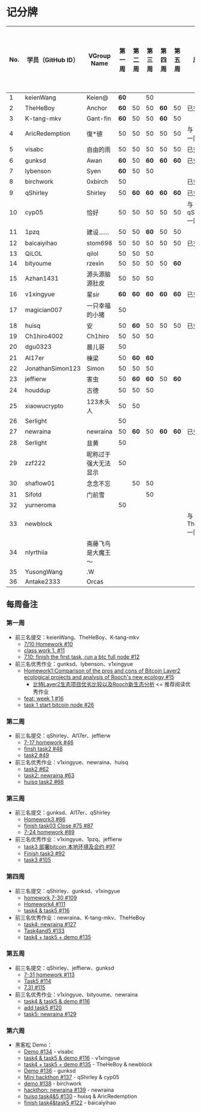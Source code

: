 # 记分牌

| No. | 学员（GitHub ID） | VGroup Name          | 第一周 | 第二周 | 第三周 | 第四周 | 第五周 | 黑客松           | 黑客松积分奖励 | 平时贡献奖励分 | 调查问卷奖励分 | 总分 |
|-----|-------------------|----------------------|--------|--------|--------|--------|--------|------------------|----------------|----------------|----------------|------|
| 1   | keienWang         | Keien@               | **60** |        | 50     |        |        |                  |                | 60             |                | 110  |
| 2   | TheHeBoy          | Anchor               | **60** | 50     | 50     | **60** | 50     | 已交             | 400            | 80             | 20             | 770  |
| 3   | K-tang-mkv        | Gant-fin             | **60** | 50     | 50     | **60** | 50     |                  |                | 90             | 20             | 380  |
| 4   | AricRedemption    | 復*徝                | 50     | 50     | 50     | 50     | 50     | 与 huisq 一队    | 800            |                | 20             | 1070 |
| 5   | visabc            | 自由的雨             | 50     | 50     | 50     | 50     | 50     | 已交             | 100            |                | 20             | 370  |
| 6   | gunksd            | Awan                 | **60** | 50     | **60** | **60** | **60** | 已交             | 100            | 30             | 20             | 440  |
| 7   | lybenson          | Syen                 | **60** | 50     | 50     |        |        |                  |                |                |                | 150  |
| 8   | birchwork         | 0xbirch              | 50     |        |        |        |        | 已交             | 100            |                | 20             | 170  |
| 9   | qShirley          | Shirley              | 50     | **60** | **60** | **60** | **60** | 已交             | 1000           | 160            | 20             | 1470 |
| 10  | cyp05             | 恰好                 | 50     | 50     | 50     | 50     | 50     | 与 qShirley 一队 | 1000           |                |                | 1250 |
| 11  | 1pzq              | 建设……               | 50     | 50     | **60** | 50     | 50     |                  |                |                |                | 260  |
| 12  | baicaiyihao       | stom698              | 50     | 50     | 50     | 50     | 50     | 已交             | 100            | 30             | 20             | 400  |
| 13  | QiLOL             | qilol                | 50     | 50     | 50     |        |        |                  |                |                |                | 150  |
| 14  | bityoume          | rzexin               | 50     | 50     | 50     | 50     | **60** |                  |                |                |                | 260  |
| 15  | Azhan1431         | 源头源脑源肚皮       | 50     | 50     | 50     |        |        |                  |                |                |                | 150  |
| 16  | v1xingyue         | 星sir                | **60** | **60** | **60** | **60** | **60** | 已交             | 200            | 240            | 20             | 760  |
| 17  | magician007       | 一只幸福的小猪       | 50     |        |        |        |        |                  |                |                | 20             | 70   |
| 18  | huisq             | 安                   | 50     | **60** | 50     | 50     | 50     | 已交             | 800            |                | 20             | 1080 |
| 19  | Ch1hiro4002       | Ch1hiro              | 50     | 50     | 50     |        |        |                  |                |                |                | 150  |
| 20  | dgu0323           | 晨儿哥               | 50     |        |        |        |        |                  |                |                |                | 50   |
| 21  | Al17er            | 棟梁                 | 50     | **60** | **60** |        |        |                  |                |                |                | 170  |
| 22  | JonathanSimon123  | Simon                | 50     | 50     | 50     |        |        |                  |                | 30             |                | 180  |
| 23  | jeffierw          | 害虫                 | 50     | **60** | **60** | 50     | **60** |                  |                |                | 20             | 300  |
| 24  | houddup           | 古德                 | 50     | 50     | 50     |        |        |                  |                |                | 20             | 170  |
| 25  | xiaowucrypto      | 123木头人            | 50     | 50     |        |        |        |                  |                |                |                | 100  |
| 26  | Serlight          |                      | 50     |        |        |        |        |                  |                |                |                | 50   |
| 27  | newraina          | newraina             | 50     | **60** | 50     | **60** | **60** | 已交             | 600            |                | 20             | 900  |
| 28  | Serlight          | 韭黄                 | 50     |        |        |        |        |                  |                |                |                | 50   |
| 29  | zzf222            | 昵称过于强大无法显示 | 50     |        |        |        |        |                  |                |                |                | 50   |
| 30  | shaflow01         | 念念不忘             |        | 50     | 50     |        |        |                  |                | 50             |                | 150  |
| 31  | Sifotd            | 门前雪               |        |        | 50     |        |        |                  |                |                | 20             | 70   |
| 32  | yurneroma         |                      | 50     |        |        |        |        |                  |                |                |                | 50   |
| 33  | newblock          |                      |        |        |        |        |        | 与 TheHeBoy 一队 | 400            |                |                | 400  |
| 34  | nlyrthiia         | 斋藤飞鸟是大魔王～   |        |        |        |        |        |                  |                | 140            |                | 140  |
| 35  | YusongWang        | .W                   |        |        |        |        |        |                  |                | 50             |                | 50   |
| 36  | Antake2333        | Orcas                |        |        |        |        |        |                  |                | 30             |                | 30   |

## 每周备注

### 第一周

- 前三名提交：keienWang、TheHeBoy、K-tang-mkv
  - [7/10 Homework #10](https://github.com/rooch-network/let-us-rooch/pull/10)
  - [class work 1. #11](https://github.com/rooch-network/let-us-rooch/pull/11)
  - [7.10: finish the first task, run a btc full node #12](https://github.com/rooch-network/let-us-rooch/pull/12)
- 前三名优秀作业：gunksd、lybenson、v1xingyue
  - [Homework1:Comparison of the pros and cons of Bitcoin Layer2 ecological projects and analysis of Rooch's new ecology #15](https://github.com/rooch-network/let-us-rooch/pull/15)
    - [比特Layer2生态项目优劣比较以及Rooch新生态分析](https://blushing-ptarmigan-80b.notion.site/Layer2-Rooch-6647d9f7fd9441239774296f27edf85f) <= 推荐阅读优秀作业
  - [feat: week 1 #16](https://github.com/rooch-network/let-us-rooch/pull/16)
  - [task 1 start bitcoin node #26](https://github.com/rooch-network/let-us-rooch/pull/26)

### 第二周

- 前三名提交：qShirley、Al17er、jeffierw
  - [7-17 homework #46](https://github.com/rooch-network/let-us-rooch/pull/46)
  - [finsh task2 #48](https://github.com/rooch-network/let-us-rooch/pull/48)
  - [task2 #49](https://github.com/rooch-network/let-us-rooch/pull/49)
- 前三名优秀作业：v1xingyue、newraina、huisq
  - [task2 #62](https://github.com/rooch-network/let-us-rooch/pull/62)
  - [task2: newraina #63](https://github.com/rooch-network/let-us-rooch/pull/63)
  - [huisq task2 #66](https://github.com/rooch-network/let-us-rooch/pull/66)

### 第三周

- 前三名提交：gunksd、Al17er、qShirley
  - [Homework3 #86](https://github.com/rooch-network/let-us-rooch/pull/86)
  - [finish task03 Close #75 #87](https://github.com/rooch-network/let-us-rooch/pull/87)
  - [7-24 homework #89](https://github.com/rooch-network/let-us-rooch/pull/89)
- 前三名优秀作业：v1xingyue、1pzq、jeffierw
  - [task3 部署bitcoin 本地环境及合约 #97](https://github.com/rooch-network/let-us-rooch/pull/97)
  - [Finish task3 #92](https://github.com/rooch-network/let-us-rooch/pull/92)
  - [task3 #105](https://github.com/rooch-network/let-us-rooch/pull/105)

### 第四周

- 前三名提交：qShirley、gunksd、v1xingyue
  - [homework 7-30 #109](https://github.com/rooch-network/let-us-rooch/pull/109)
  - [Homework4 #111](https://github.com/rooch-network/let-us-rooch/pull/111)
  - [task4 & task5 #116](https://github.com/rooch-network/let-us-rooch/pull/116)
- 前三名优秀作业：newraina、K-tang-mkv、TheHeBoy
  - [task4: newraina #127](https://github.com/rooch-network/let-us-rooch/pull/127)
  - [Task4and5 #133](https://github.com/rooch-network/let-us-rooch/pull/133)
  - [task4 + task5 + demo #135](https://github.com/rooch-network/let-us-rooch/pull/135)

### 第五周

- 前三名提交：qShirley、jeffierw、gunksd
  - [7-31 homework #113](https://github.com/rooch-network/let-us-rooch/pull/113)
  - [Task5 #114](https://github.com/rooch-network/let-us-rooch/pull/114)
  - [7.31 #115](https://github.com/rooch-network/let-us-rooch/pull/115)
- 前三名优秀作业：v1xingyue、bityoume、newraina
  - [task4 & task5 & demo #116](https://github.com/rooch-network/let-us-rooch/pull/116)
  - [add task5 #120](https://github.com/rooch-network/let-us-rooch/pull/120)
  - [task5: newraina #129](https://github.com/rooch-network/let-us-rooch/pull/129)

### 第六周

- 黑客松 Demo：
  - [Demo #134](https://github.com/rooch-network/let-us-rooch/pull/134) - visabc
  - [task4 & task5 & demo #116](https://github.com/rooch-network/let-us-rooch/pull/116) - v1xingyue
  - [task4 + task5 + demo #135](https://github.com/rooch-network/let-us-rooch/pull/135) - TheHeBoy & newblock
  - [Demo #136](https://github.com/rooch-network/let-us-rooch/pull/136) - gunksd
  - [Mini hackthon #137](https://github.com/rooch-network/let-us-rooch/pull/137) - qShirley & cyp05
  - [demo #138](https://github.com/rooch-network/let-us-rooch/pull/138) - birchwork
  - [hackthon: newraina #139](https://github.com/rooch-network/let-us-rooch/pull/139) - newraina
  - [huisq task4&5 #130](https://github.com/rooch-network/let-us-rooch/pull/130) - huisq & AricRedemption
  - [finish task4&task5 #122](https://github.com/rooch-network/let-us-rooch/pull/122) - baicaiyihao
